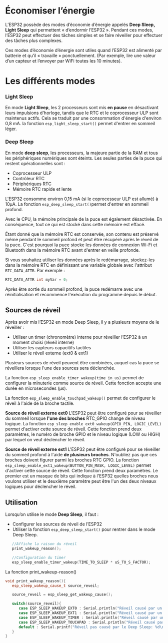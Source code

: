 ﻿# Économiser l’énergie 

L’ESP32 possède des modes d’économie d’énergie appelés **Deep Sleep, Light Sleep** qui permettent « d’endormir l’ESP32 ».  Pendant ces modes, l’ESP32 peut effectuer des tâches simples et se faire réveiller pour effectuer des tâches plus complexes.

Ces modes d’économie d’énergie sont utiles quand l’ESP32 est alimenté par batterie et qu'il « travaille » ponctuellement. (Par exemple, lire une valeur d’un capteur et l’envoyer par WiFi toutes les 10 minutes).

# Les différents modes

### Light Sleep
 
En mode **Light Sleep**, les 2 processeurs sont mis **en pause** en désactivant leurs impulsions d'horloge, tandis que le RTC et le coprocesseur ULP sont maintenus actifs. Cela se traduit par une consommation d'énergie  d'environ 0,8 mA. 
la fonction `esp_light_sleep_start()` permet d'entrer en sommeil léger.

### Deep Sleep
En mode **deep sleep**, les processeurs, la majeure partie de la RAM et tous les périphériques numériques sont éteints. Les seules parties de la puce qui restent opérationnelles sont :

-   Coprocesseur ULP
-   Contrôleur RTC
-   Périphériques RTC
-   Mémoire RTC rapide et lente

L'ESP32 consomme environ 0,15 mA (si le coprocesseur ULP est allumé) à 10µA.
La fonction `esp_deep_sleep_start()`permet d'entrer en sommeil profond.

Avec le CPU, la mémoire principale de la puce est également désactivée. En conséquence, tout ce qui est stocké dans cette mémoire est effacé.

Étant donné que la mémoire RTC est conservée, son contenu est préservé même pendant le sommeil profond et peut être récupéré après le réveil de la puce. C'est pourquoi la puce stocke les données de connexion Wi-Fi et Bluetooth dans la mémoire RTC avant d'entrer en veille profonde.

Si vous souhaitez utiliser les données après le redémarrage, stockez-les dans la mémoire RTC en définissant une variable globale avec l'attribut `RTC_DATA_ATTR`. Par exemple :

```cpp 
RTC_DATA_ATTR int myVar = 0;
```
Après être sortie du sommeil profond, la puce redémarre avec une réinitialisation et recommence l'exécution du programme depuis le début.


## Sources de réveil

Après avoir mis l’ESP32 en mode Deep Sleep, il y a plusieurs moyens de le réveiller :

-   Utiliser un timer (chronomètre) interne pour réveiller l’ESP32 à un moment choisi (réveil interne)  
-   Utiliser les capteurs capacitifs tactiles
-   Utiliser le réveil externe (ext0 & ext1)

Plusieurs sources de réveil peuvent être combinées, auquel cas la puce se réveillera lorsque l'une des sources sera déclenchée.

La fonction `esp_sleep_enable_timer_wakeup(time_in_us)` permet de configurer la minuterie comme source de réveil. Cette fonction accepte une durée en microsecondes (μs).

La fonction `esp_sleep_enable_touchpad_wakeup()` permet  de configurer le réveil à l'aide de la broche tactile.

**Source de réveil externe ext0**
L'ESP32 peut être configuré pour se réveiller du sommeil  lorsque **l'une des broches** RTC_GPIO change de niveau logique.
La fonction `esp_sleep_enable_ext0_wakeup(GPIO_PIN, LOGIC_LEVEL)` permet d'activer cette source de réveil. Cette fonction prend deux paramètres, le numéro de broche GPIO et le niveau logique (LOW ou HIGH) par lequel on veut déclencher le réveil.

**Source de réveil externe ext1**
L'ESP32 peut être configuré pour se réveiller du sommeil profond à l'aide **de plusieurs broches**. N'oubliez pas que ces broches doivent figurer parmi les broches RTC GPIO.
La  fonction `esp_sleep_enable_ext1_wakeup(BUTTON_PIN_MASK, LOGIC_LEVEL)` permet d'activer cette source de réveil. Cette fonction prend deux paramètres. Le premier est un masque de bits qui indique à l'ESP32 quelles broches nous voulons utiliser et le deuxième paramètre peut être l'un des deux niveaux logiques  pour déclencher le réveil.

## Utilisation

Lorsqu’on utilise le mode **Deep Sleep**, il faut :

-   Configurer les sources de réveil de l’ESP32    
-   Utiliser la fonction  `esp_deep_sleep_start()` pour rentrer dans le mode Deep Sleep.


```cpp
   //Affiche la raison du réveil
   print_wakeup_reason();

   //Configuration du timer
   esp_sleep_enable_timer_wakeup(TIME_TO_SLEEP * uS_TO_S_FACTOR);
```

La fonction print_wakeup-reason()
```cpp
void print_wakeup_reason(){
   esp_sleep_wakeup_cause_t source_reveil;

   source_reveil = esp_sleep_get_wakeup_cause();

   switch(source_reveil){
      case ESP_SLEEP_WAKEUP_EXT0 : Serial.println("Réveil causé par un signal externe avec RTC_IO"); break;
      case ESP_SLEEP_WAKEUP_EXT1 : Serial.println("Réveil causé par un signal externe avec RTC_CNTL"); break;
      case ESP_SLEEP_WAKEUP_TIMER : Serial.println("Réveil causé par un timer"); break;
      case ESP_SLEEP_WAKEUP_TOUCHPAD : Serial.println("Réveil causé par un touchpad"); break;
      default : Serial.printf("Réveil pas causé par le Deep Sleep: %d\n",source_reveil); break;
   }
}
```
